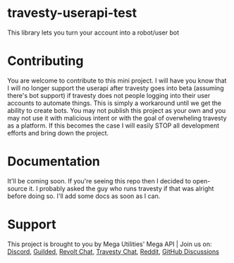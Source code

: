 # travesty-userapi-test
This library lets you turn your account into a robot/user bot

# Contributing
You are welcome to contribute to this mini project. I will have you know that I will no longer support the userapi after travesty goes into beta (assuming there's bot support) if travesty does not people logging into their user accounts to automate things. This is simply a workaround until we get the ability to create bots.
You may not publish this project as your own and you may not use it with malicious intent or with the goal of overwheling travesty as a platform. If this becomes the case I will easily STOP all development efforts and bring down the project.

# Documentation
It'll be coming soon. If you're seeing this repo then I decided to open-source it. I probably asked the guy who runs travesty if that was alright before doing so. I'll add some docs as soon as I can.

# Support
This project is brought to you by Mega Utilities' Mega API | Join us on: [Discord](https://discord.gg/J9N6evPF8Y), [Guilded](https://www.guilded.gg/i/kdvY8BqE), [Revolt Chat](https://rvlt.gg/d921cr9H), [Travesty Chat](https://alpha.travesty.chat/zjsAbkd2), [Reddit](https://www.reddit.com/r/MegaUtilities/s/uOc1vPlqlX), [GitHub Discussions](https://github.com/orgs/mega-api/discussions)

